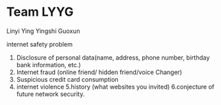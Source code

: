 Team LYYG
=========
Linyi
Ying
Yingshi
Guoxun

internet safety problem
1. Disclosure of personal data(name, address, phone number, birthday bank information, etc.)
2. Internet fraud (online  friend/ hidden friend/voice Changer)
3. Suspicious credit card consumption
4. internet violence
5.history (what websites you invited)
6.conjecture of future network security.
